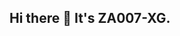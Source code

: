 ## Hi there 👋 It's ZA007-XG.



<!--
**ZA007-XG**ABOUT ME**

-🎩 Passionate about**Public Health Advocacy**and**Substance prevention**

-💻 Love Coding,Data analysis and building impactful community Projects.

-🌍 Committed to making a difference through technology and collaboration.

##🇿🇦 CURRENT FOCUS 
 
-Promoting awareness of substance abuse prevention 
-building tools to support public health campaign's 
-Data-driven research for youth outreach 

🤝**COLLABORATION**
-Always open to partnering with NGO's, Researchers and Developers about health advocacy
- Open to learning more about Religion 

##🛠️ Technology and Tools 

-Python, R, SQL 
-Data Science and Visualisation (Pandas, Moptolib, jpyter)
-Web development 
-Public health 

##🗂️ FEATURED PROJECTS 

-**[Youth Drug Abuse Model](https://GitHub.com/victoriamuinde07/youth-drug-abuse-model)**Data-driven insights on youth substance trends.

-**[TeamNoRest#007]**

- A Group organisation of 18 Members
- I the Leader and with 3elders 45,55,65
- Two Chiefs responsible for the control of the organisation and its books.

-*🌞 AIM 🌕* To control and keep the streets clean**it's a given drugs will forever exists**Create a Drug cartel that will benefit the society at large with a strictly no under 18 and a force to make sure that Motto is implemented.

-Give NGO's Programs to the Society*TARGET*HOOD'S, SKWATTA CAMPS AND RURAL AREAS everybody physical fit to participate does compulsory.
**DIFFERENT PROGRAMS TO ACCOMMODATE ALL**

##TARGET##CLEAN HEALTHY HOOD LIFESTYLE, GOOD NUTRITION,THE BEST INFRASTRUCTURE, TOP GRADE EDUCATION AND FINANCIAL INDEPENDENCE FOR ALL.

##CONNECT WITH ME##

EMAIL: alfredkholisilemaseko@gmail.com 

LINKEDIN:@Xolani Ganandana

#Cell# 063 577 5759
-->

